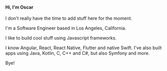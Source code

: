 #### Hi, I'm Oscar

I don't really have the time to add stuff here for the moment.

I'm a Software Engineer based in Los Angeles, California.

I like to build cool stuff using Javascript frameworks.

I know Angular, React, React Native, Flutter and native Swift.
I've also built apps using Java, Kotlin, C, C++ and C#, but also Symfony and more.

Bye!
